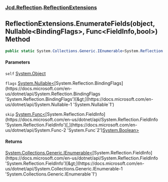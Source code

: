 ### [Jcd.Reflection](Jcd_Reflection.md 'Jcd.Reflection').[ReflectionExtensions](Jcd_Reflection_ReflectionExtensions.md 'Jcd.Reflection.ReflectionExtensions')
## ReflectionExtensions.EnumerateFields(object, Nullable&lt;BindingFlags&gt;, Func&lt;FieldInfo,bool&gt;) Method
```csharp
public static System.Collections.Generic.IEnumerable<System.Reflection.FieldInfo> EnumerateFields(this object self, System.Nullable<System.Reflection.BindingFlags> flags=null, System.Func<System.Reflection.FieldInfo,bool> skip=null);
```
#### Parameters
<a name='Jcd_Reflection_ReflectionExtensions_EnumerateFields(object_System_Nullable_System_Reflection_BindingFlags__System_Func_System_Reflection_FieldInfo_bool_)_self'></a>
`self` [System.Object](https://docs.microsoft.com/en-us/dotnet/api/System.Object 'System.Object')  
  
<a name='Jcd_Reflection_ReflectionExtensions_EnumerateFields(object_System_Nullable_System_Reflection_BindingFlags__System_Func_System_Reflection_FieldInfo_bool_)_flags'></a>
`flags` [System.Nullable&lt;](https://docs.microsoft.com/en-us/dotnet/api/System.Nullable-1 'System.Nullable`1')[System.Reflection.BindingFlags](https://docs.microsoft.com/en-us/dotnet/api/System.Reflection.BindingFlags 'System.Reflection.BindingFlags')[&gt;](https://docs.microsoft.com/en-us/dotnet/api/System.Nullable-1 'System.Nullable`1')  
  
<a name='Jcd_Reflection_ReflectionExtensions_EnumerateFields(object_System_Nullable_System_Reflection_BindingFlags__System_Func_System_Reflection_FieldInfo_bool_)_skip'></a>
`skip` [System.Func&lt;](https://docs.microsoft.com/en-us/dotnet/api/System.Func-2 'System.Func`2')[System.Reflection.FieldInfo](https://docs.microsoft.com/en-us/dotnet/api/System.Reflection.FieldInfo 'System.Reflection.FieldInfo')[,](https://docs.microsoft.com/en-us/dotnet/api/System.Func-2 'System.Func`2')[System.Boolean](https://docs.microsoft.com/en-us/dotnet/api/System.Boolean 'System.Boolean')[&gt;](https://docs.microsoft.com/en-us/dotnet/api/System.Func-2 'System.Func`2')  
  
#### Returns
[System.Collections.Generic.IEnumerable&lt;](https://docs.microsoft.com/en-us/dotnet/api/System.Collections.Generic.IEnumerable-1 'System.Collections.Generic.IEnumerable`1')[System.Reflection.FieldInfo](https://docs.microsoft.com/en-us/dotnet/api/System.Reflection.FieldInfo 'System.Reflection.FieldInfo')[&gt;](https://docs.microsoft.com/en-us/dotnet/api/System.Collections.Generic.IEnumerable-1 'System.Collections.Generic.IEnumerable`1')  
